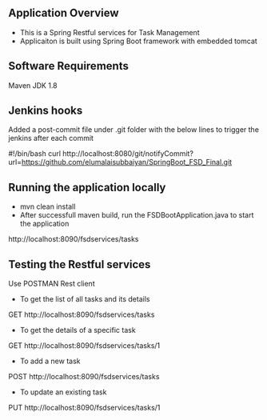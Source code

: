## Application Overview
 - This is a Spring Restful services for Task Management
 - Applicaiton is built using Spring Boot framework with embedded tomcat

## Software Requirements 
Maven
JDK 1.8

## Jenkins hooks
Added a post-commit file under .git folder with the below lines to trigger the jenkins after each commit

#!/bin/bash
curl http://localhost:8080/git/notifyCommit?url=https://github.com/elumalaisubbaiyan/SpringBoot_FSD_Final.git
 
 
## Running the application locally
- mvn clean install
- After successfull maven build, run the FSDBootApplication.java to start the application

http://localhost:8090/fsdservices/tasks

## Testing the Restful services

Use POSTMAN Rest client

- To get the list of all tasks and its details

GET http://localhost:8090/fsdservices/tasks

- To get the details of a specific task

GET http://localhost:8090/fsdservices/tasks/1

- To add a new task

POST http://localhost:8090/fsdservices/tasks

- To update an existing task

PUT http://localhost:8090/fsdservices/tasks/1
